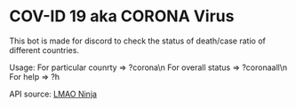 # COV-ID 19 aka CORONA Virus
This bot is made for discord to check the status of death/case ratio of different countries.

Usage:
For particular counrty =>  ?corona<space><counrty name with first letter Capital>\n
For overall status => ?corona<space>all\n
For help => ?h

API source: [LMAO Ninja](https://corona.lmao.ninja/)
